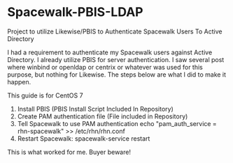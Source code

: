 # Spacewalk-PBIS-LDAP
Project to utilize Likewise/PBIS to Authenticate Spacewalk Users To Active Directory

I had a requirement to authenticate my Spacewalk users against Active Directory.  I already utilize PBIS for server authentication. I saw several post where winbind or openldap or centrix or whatever was used for this purpose, but nothing for Likewise.  The steps below are what I did to make it happen.

This guide is for CentOS 7

1. Install PBIS (PBIS Install Script Included In Repository)
2. Create PAM authentication file (File included in Repository)
3. Tell Spacewalk to use PAM authentication
   echo "pam_auth_service = rhn-spacewalk" >> /etc/rhn/rhn.conf 
4. Restart Spacewalk: spacewalk-service restart

This is what worked for me. Buyer beware!

